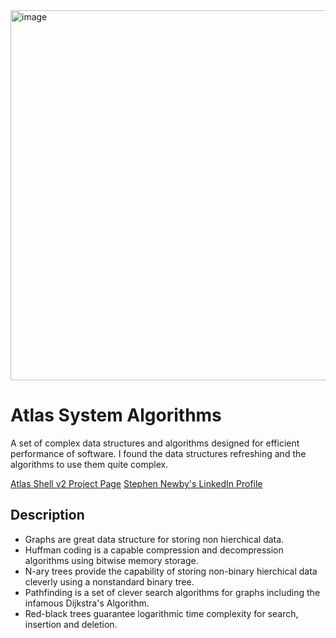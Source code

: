 <img width="992" height="592" alt="image" src="https://github.com/user-attachments/assets/7f10fd8c-6e40-424d-9ded-a0b05e965c80" />


# Atlas System Algorithms

A set of complex data structures and algorithms designed for efficient performance of software. I found the data structures refreshing and the algorithms to use them quite complex.

[Atlas Shell v2 Project Page](https://github.com/TheSnewby/atlas-shell_v2)
[Stephen Newby's LinkedIn Profile](https://www.linkedin.com/in/stephenjnewby/)

## Description

* Graphs are great data structure for storing non hierchical data.
* Huffman coding is a capable compression and decompression algorithms using bitwise memory storage.
* N-ary trees provide the capability of storing non-binary hierchical data cleverly using a nonstandard binary tree.
* Pathfinding is a set of clever search algorithms for graphs including the infamous Dijkstra's Algorithm.
* Red-black trees guarantee logarithmic time complexity for search, insertion and deletion.
